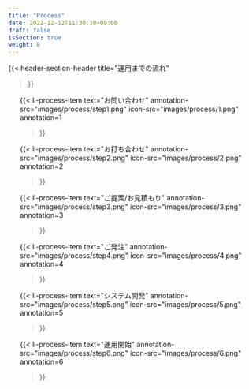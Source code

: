 ```yaml
---
title: "Process"
date: 2022-12-12T11:30:10+09:00
draft: false
isSection: true
weight: 8
---
```


{{< header-section-header 
    title="運用までの流れ"
>}}

<ol class="mx-auto w-fit lg:w-3/4 md:max-w-[1800px] grid lg:grid-cols-3 gap-[80px] lg:gap-[100px] 2xl:gap-[80px]">

{{< li-process-item 
    text="お問い合わせ"
    annotation-src="images/process/step1.png"
    icon-src="images/process/1.png"
    annotation=1
>}}

{{< li-process-item 
    text="お打ち合わせ"
    annotation-src="images/process/step2.png"
    icon-src="images/process/2.png"
    annotation=2
>}}

{{< li-process-item 
    text="ご提案/お見積もり"
    annotation-src="images/process/step3.png"
    icon-src="images/process/3.png"
    annotation=3
>}}

{{< li-process-item 
    text="ご発注"
    annotation-src="images/process/step4.png"
    icon-src="images/process/4.png"
    annotation=4
>}}

{{< li-process-item 
    text="システム開発"
    annotation-src="images/process/step5.png"
    icon-src="images/process/5.png"
    annotation=5
>}}

{{< li-process-item 
    text="運用開始"
    annotation-src="images/process/step6.png"
    icon-src="images/process/6.png"
    annotation=6
>}}

</ol>
